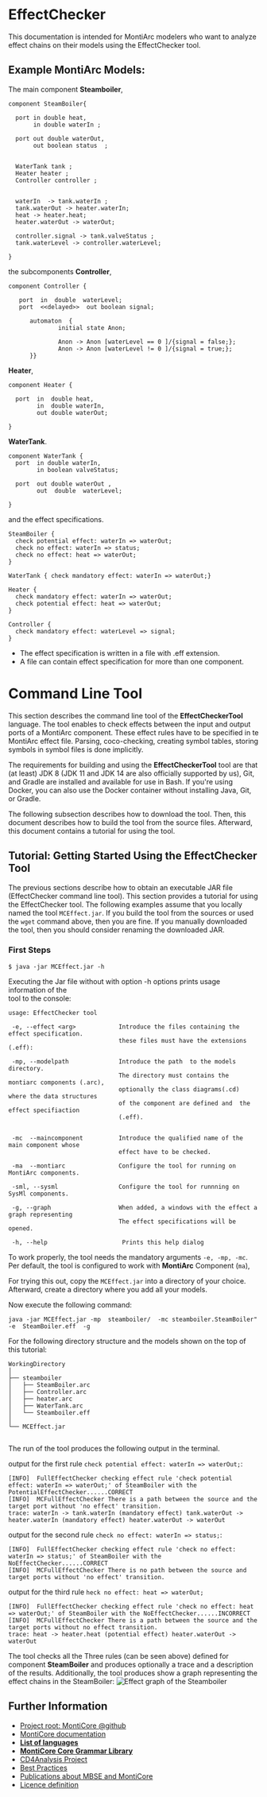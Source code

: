 <!-- (c) https://github.com/MontiCore/monticore -->

# EffectChecker 

This documentation is intended for MontiArc modelers who want to analyze effect chains on their models using 
the EffectChecker tool.


## Example MontiArc Models:
The main component **Steamboiler**,
``` 
component SteamBoiler{

  port in double heat,
       in double waterIn ;

  port out double waterOut,
       out boolean status  ;


  WaterTank tank ;
  Heater heater ;
  Controller controller ;


  waterIn  -> tank.waterIn ;
  tank.waterOut -> heater.waterIn;
  heat -> heater.heat;
  heater.waterOut -> waterOut;

  controller.signal -> tank.valveStatus ;
  tank.waterLevel -> controller.waterLevel;

}
```
the subcomponents **Controller**,
``` 
component Controller {

   port  in  double  waterLevel;
   port  <<delayed>>  out boolean signal;

      automaton  {
              initial state Anon;

              Anon -> Anon [waterLevel == 0 ]/{signal = false;};
              Anon -> Anon [waterLevel != 0 ]/{signal = true;};
      }}
```
**Heater**,

``` 
component Heater {

  port  in  double heat,
        in  double waterIn,
        out double waterOut;

}
```

**WaterTank**.
``` 
component WaterTank {
  port  in double waterIn,
        in boolean valveStatus;

  port  out double waterOut ,
        out  double  waterLevel;

}
```
and the effect specifications. 

```
SteamBoiler {
  check potential effect: waterIn => waterOut;
  check no effect: waterIn => status;
  check no effect: heat => waterOut;
}

WaterTank { check mandatory effect: waterIn => waterOut;}

Heater {
  check mandatory effect: waterIn => waterOut;
  check potential effect: heat => waterOut;
}

Controller {
  check mandatory effect: waterLevel => signal;
}
```
* The effect specification is written in a file with .eff extension. 
* A file can contain effect specification for more than one component.




# Command Line Tool

This section describes the command line tool of the **EffectCheckerTool** language.
The tool enables to check effects between the input and output ports of a MontiArc component.
These effect rules have to be specified in te MontiArc effect file.
Parsing, coco-checking, creating symbol tables, storing symbols in symbol files is done implicitly.

The requirements for building and using the **EffectCheckerTool** tool are that (at least)
JDK 8 (JDK 11 and JDK 14 are also officially supported by us), Git, and Gradle
are installed and available for use in Bash.
If you're using Docker, you can also use the Docker container without
installing Java, Git, or Gradle.

The following subsection describes how to download the tool.
Then, this document describes how to build the tool from the source files.
Afterward, this document contains a tutorial for using the tool.

## Tutorial: Getting Started Using the EffectChecker Tool
The previous sections describe how to obtain an executable JAR file
(EffectChecker command line tool). This section provides a tutorial for
using the EffectChecker tool. The following examples assume
that you locally named the tool `MCEffect.jar`.
If you build the tool from the sources or used the `wget`
command above, then you are fine. If you manually downloaded
the tool, then you should consider renaming the downloaded JAR.

### First Steps
```
$ java -jar MCEffect.jar -h
```
Executing the Jar file without with option -h options prints usage information of the  
tool to the console:
```
usage: EffectChecker tool

 -e, --effect <arg>            Introduce the files containing the effect specification.
                               these files must have the extensions (.eff):
                             
 -mp, --modelpath              Introduce the path  to the models  directory.
                               The directory must contains the montiarc components (.arc),
                               optionally the class diagrams(.cd) where the data structures 
                               of the component are defined and  the effect specifiaction
                               (.eff).  
                               
                               
 -mc  --maincomponent          Introduce the qualified name of the main component whose
                               effect have to be checked.
                                
 -ma  --montiarc               Configure the tool for running on MontiArc components.
                                
 -sml, --sysml                 Configure the tool for runnning on SysMl components.
 
 -g, --graph                   When added, a windows with the effect a graph representing
                               The effect specifications will be opened.
                               
 -h, --help                     Prints this help dialog
```
To work properly, the tool needs the mandatory arguments `-e, -mp, -mc`. Per default, the tool is configured
to work with **MontiArc** Component (`ma`),


For trying this out, copy the `MCEffect.jar` into a directory of your
choice. Afterward, create a directory where you add all your models.

Now execute the following command:
```
java -jar MCEffect.jar -mp  steamboiler/  -mc steamboiler.SteamBoiler" -e  SteamBoiler.eff  -g 
```

For the following directory structure and the models shown on the top of this tutorial: 
```
WorkingDirectory
│
├── steamboiler
│   ├── SteamBoiler.arc
│   ├── Controller.arc
│   ├── heater.arc
│   ├── WaterTank.arc
│   └── Steamboiler.eff
│
└── MCEffect.jar
    
```
The run of the tool produces the following output in the terminal.

output for the first rule `check potential effect: waterIn => waterOut;`:
```
[INFO]  FullEffectChecker checking effect rule 'check potential effect: waterIn => waterOut;' of SteamBoiler with the PotentialEffectChecker......CORRECT
[INFO]  MCFullEffectChecker There is a path between the source and the target port without 'no effect' transition.
trace: waterIn -> tank.waterIn (mandatory effect) tank.waterOut -> heater.waterIn (mandatory effect) heater.waterOut -> waterOut
```
output for the second rule `check no effect: waterIn => status;`:

```
[INFO]  FullEffectChecker checking effect rule 'check no effect: waterIn => status;' of SteamBoiler with the NoEffectChecker......CORRECT
[INFO]  MCFullEffectChecker There is no path between the source and target ports without 'no effect' transition.
```
output for the third rule `heck no effect: heat => waterOut;` 
```
[INFO]  FullEffectChecker checking effect rule 'check no effect: heat => waterOut;' of SteamBoiler with the NoEffectChecker......INCORRECT
[INFO]  MCFullEffectChecker There is a path between the source and the target ports without no effect transition.
trace: heat -> heater.heat (potential effect) heater.waterOut -> waterOut
```
The tool checks all the Three rules (can be seen above) defined for component **SteamBoiler** and produces optionally
a trace and a description of the results.
Additionally, the tool produces show a graph representing the effect chains in the SteamBoiler:
![Effect graph of the Steamboiler](pics/effect-graph.png)





## Further Information

* [Project root: MontiCore @github](https://github.com/MontiCore/monticore)
* [MontiCore documentation](http://www.monticore.de/)
* [**List of languages**](https://github.com/MontiCore/monticore/blob/opendev/docs/Languages.md)
* [**MontiCore Core Grammar Library**](https://github.com/MontiCore/monticore/blob/opendev/monticore-grammar/src/main/grammars/de/monticore/Grammars.md)
* [CD4Analysis Project](https://github.com/MontiCore/cd4analysis)
* [Best Practices](https://github.com/MontiCore/monticore/blob/opendev/docs/BestPractices.md)
* [Publications about MBSE and MontiCore](https://www.se-rwth.de/publications/)
* [Licence definition](https://github.com/MontiCore/monticore/blob/master/00.org/Licenses/LICENSE-MONTICORE-3-LEVEL.md)

[cd4c]: https://github.com/MontiCore/cd4analysis
[common-expr]: https://github.com/MontiCore/monticore/blob/opendev/monticore-grammar/src/main/grammars/de/monticore/expressions/CommonExpressions.mc4
[tool]: http://monticore.de/download/MCOCL.jar
[mbse-books]: http://mbse.se-rwth.de/
